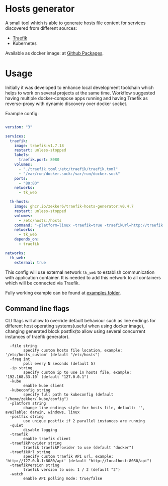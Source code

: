 # Hosts generator

A small tool which is able to generate hosts file content for services discovered from different sources:
* [Traefik](https://traefik.io)
* Kubernetes

Available as docker image: at [Github Packages](https://github.com/users/zekker6/packages/container/package/traefik-hosts-generator).

# Usage

Initially it was developed to enhance local development toolchain which helps to work on several projects at the same time. Workflow suggested having multiple docker-compose apps running and having Traefik as reverse-proxy with dynamic discovery over docker socket.

Example config:
```yaml

version: "3"

services:
  traefik:
    image: traefik:v1.7.18
    restart: unless-stopped
    labels:
      traefik.port: 8080
    volumes:
      - "./traefik.toml:/etc/traefik/traefik.toml"
      - "/var/run/docker.sock:/var/run/docker.sock"
    ports:
      - "80:80"
    networks:
      - tk_web

  tk-hosts:
    image: ghcr.io/zekker6/traefik-hosts-generator:v0.4.7
    restart: unless-stopped
    volumes:
      - /etc/hosts:/hosts
    command: "-platform=linux -traefik=true -traefikUrl=http://traefik:8080/api -file=/hosts -watch=true -freq=10"
    networks:
      - tk_web
    depends_on:
      - traefik

networks:
  tk_web:
    external: true
```

This config will use external network `tk_web` to establish communication with application container.
It is needed to add this network to all containers which will be connected via Traefik.


Fully working example can be found at [examples folder](example/).

## Command line flags

CLI flags will allow to override default behaviour such as line endings for different host operating systems(useful when using docker image), changing generated block postfix(to allow using several concurrent instances of traefik generator).

```
  -file string
    	specify custom hosts file location, example: '/etc/hosts_custom' (default "/etc/hosts")
  -freq int
    	poll every N seconds (default 5)
  -ip string
    	specify custom ip to use in hosts file, example: '192.168.33.10' (default "127.0.0.1")
  -kube
    	enable kube client
  -kubeconfig string
    	specify full path to kubeconfig (default "/home/zekker/.kube/config")
  -platform string
    	change line-endings style for hosts file, default: '', available: darwin, windows, linux
  -postfix string
    	use unique postfix if 2 parallel instances are running
  -quiet
    	disable logging
  -traefik
    	enable traefik client
  -traefikProvider string
    	traefik traefikProvider to use (default "docker")
  -traefikUrl string
    	specify custom traefik API url, example: 'http://127.0.0.1:8080/api' (default "http://localhost:8080/api")
  -traefikVersion string
    	traefik version to use: 1 / 2 (default "2")
  -watch
    	enable API polling mode: true/false
```
